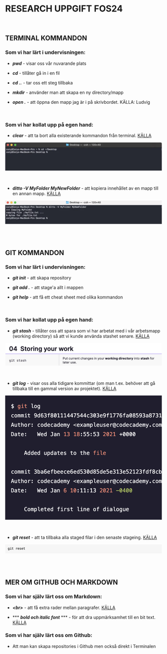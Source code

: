 # RESEARCH UPPGIFT FOS24

<br>

## TERMINAL KOMMANDON

### Som vi har lärt i undervisningen:

- ***pwd*** - visar oss vår nuvarande plats

- ***cd*** - tillåter gå in i en fil

- ***cd ..*** - tar oss ett steg tillbaka

- ***mkdir*** - använder man att skapa en ny directory/mapp

- ***open .*** - att öppna den mapp jag är i på skrivbordet. KÄLLA: Ludvig

<br>

### Som vi har kollat upp på egen hand:

- ***clear*** - att ta bort alla existerande kommandon från terminal. [KÄLLA](https://www.techrepublic.com/article/16-terminal-commands-every-user-should-know/)

![Clear Command Example](./assets/Git%20clear%20command.png)

<br>

- ***ditto -V MyFolder MyNewFolder*** - att kopiera innehållet av en mapp till en annan mapp. [KÄLLA](https://www.techrepublic.com/article/16-terminal-commands-every-user-should-know/)

![Ditto -V Command Example](./assets/Ditto%20-V%20command.png)

<br>
<br>

## GIT KOMMANDON

### Som vi har lärt i undervisningen:

- ***git init*** - att skapa repository

- ***git add .*** - att stage'a allt i mappen

- ***git help*** - att få ett cheat sheet med olika kommandon

<br>

### Som vi har kollat upp på egen hand:

- ***git stash*** - tillåter oss att spara som vi har arbetat med i vår arbetsmapp (working directory) så att vi kunde använda stashet senare. [KÄLLA](https://about.gitlab.com/images/press/git-cheat-sheet.pdf)

![Ditto -V Command Example](./assets/Git%20Stash%20Command.png)

<br>

- ***git log*** - visar oss alla tidigare kommittar (om man t.ex. behöver att gå tillbaka till en gammal version av projektet). [KÄLLA](https://www.codecademy.com/learn/learn-git/modules/learn-git-git-workflow-u/cheatsheet)

![Ditto -V Command Example](./assets/Git%20Log%20command.png)

<br>

- ***git reset*** - att ta tillbaka alla staged filar i den senaste stageing. [KÄLLA](https://stackoverflow.com/questions/348170/how-do-i-undo-git-add-before-commit)

![Git Reset Command Example](./assets/Git%20Reset%20command.png)

<br>
<br>

## MER OM GITHUB OCH MARKDOWN

### Som vi har själv lärt oss om Markdown:

- ***\<br>*** - att få extra rader mellan paragrafer. [KÄLLA](https://docs.document360.com/docs/how-to-add-extra-space-in-markdown)

- *** ***bold och italic font*** *** - för att dra uppmärksamhet till en bit text. [KÄLLA](https://www.markdownguide.org/basic-syntax/)

### Som vi har själv lärt oss om Github:

- Att man kan skapa repositories i Github men också direkt i Terminalen


